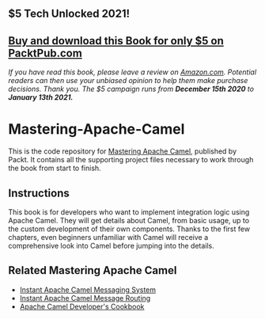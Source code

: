 ## $5 Tech Unlocked 2021!
[Buy and download this Book for only $5 on PacktPub.com](https://www.packtpub.com/product/mastering-apache-camel/9781782173151)
-----
*If you have read this book, please leave a review on [Amazon.com](https://www.amazon.com/gp/product/1782173153).     Potential readers can then use your unbiased opinion to help them make purchase decisions. Thank you. The $5 campaign         runs from __December 15th 2020__ to __January 13th 2021.__*

# Mastering-Apache-Camel


This is the code repository for [Mastering Apache Camel](https://www.packtpub.com/application-development/mastering-apache-camel?utm_source=github&utm_medium=repository&utm_campaign=9781782173151), published by Packt. It contains all the supporting project files necessary to work through the book from start to finish.

## Instructions
This book is for developers who want to implement integration logic using Apache
Camel. They will get details about Camel, from basic usage, up to the custom
development of their own components.
Thanks to the first few chapters, even beginners unfamiliar with Camel will receive
a comprehensive look into Camel before jumping into the details.


## Related Mastering Apache Camel

* [Instant Apache Camel Messaging System](https://www.packtpub.com/application-development/instant-apache-camel-messaging-system?utm_source=github&utm_medium=repository&utm_campaign=9781782165347)
* [Instant Apache Camel Message Routing](https://www.packtpub.com/application-development/instant-apache-camel-message-routing?utm_source=github&utm_medium=repository&utm_campaign=9781783283477)
* [Apache Camel Developer's Cookbook](https://www.packtpub.com/application-development/apache-camel-developers-cookbook?utm_source=github&utm_medium=repository&utm_campaign=9781782170303)

